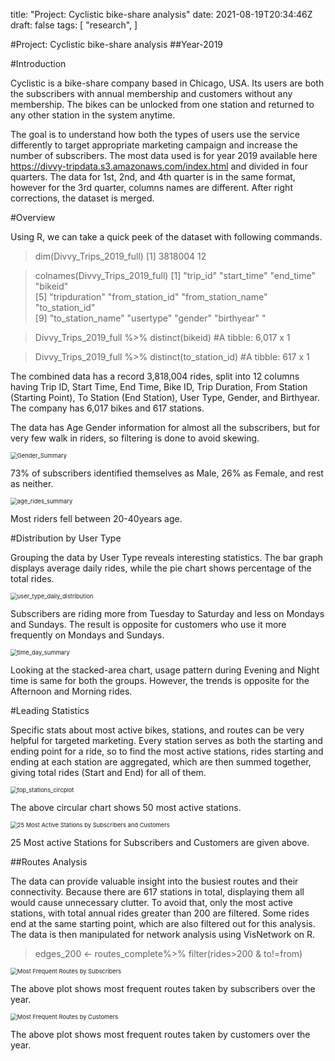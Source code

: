 title: "Project: Cyclistic bike-share analysis"
date: 2021-08-19T20:34:46Z
draft: false
tags: [
    "research",
]

#Project: Cyclistic bike-share analysis
##Year-2019

#Introduction

Cyclistic is a bike-share company based in Chicago, USA. Its users are both the subscribers with annual membership and customers without any membership. The bikes can be unlocked from one station and returned to any other station in the system anytime. 

The goal is to understand how both the types of users use the service differently to target appropriate marketing campaign and increase the number of subscribers. The most data  used is for year 2019 available here https://divvy-tripdata.s3.amazonaws.com/index.html and divided in four quarters. The data for 1st, 2nd, and 4th quarter is in the same format, however for the 3rd quarter, columns names are different. After right corrections, the dataset is merged.  

#Overview

Using R, we can take a quick peek of the dataset with following commands. 

> dim(Divvy_Trips_2019_full)
> [1] 3818004      12

> colnames(Divvy_Trips_2019_full)
>  [1] "trip_id"           "start_time"        "end_time"          "bikeid"           
>  [5] "tripduration"      "from_station_id"   "from_station_name" "to_station_id"    
>  [9] "to_station_name"   "usertype"          "gender"            "birthyear"  "

> Divvy_Trips_2019_full %>% 
> 	distinct(bikeid)
> #A tibble: 6,017 x 1

> Divvy_Trips_2019_full %>% 
> 	distinct(to_station_id)
> #A tibble: 617 x 1

The combined data has a record 3,818,004 rides, split into 12 columns having Trip ID, Start Time, End Time, Bike ID, Trip Duration, From Station (Starting Point), To Station (End Station), User Type, Gender, and Birthyear. The company has 6,017 bikes and 617 stations.

The data has Age Gender information for almost all the subscribers, but for very few walk in riders, so filtering is done to avoid skewing. 

<img src="P:\arzaidi_blog\AbdulRafayZaidi.github.io\content\research\DIVVY_Bike_Sharing_2019\Gender_Summary.png" alt="Gender_Summary" style="zoom:67%;" />

73% of subscribers identified themselves as Male, 26% as Female, and rest as neither.





<img src="P:\arzaidi_blog\AbdulRafayZaidi.github.io\content\research\DIVVY_Bike_Sharing_2019\age_rides_summary.png" alt="age_rides_summary" style="zoom:67%;" />

Most riders fell between 20-40years age.

#Distribution by User Type

Grouping the data by User Type reveals interesting statistics. The bar graph displays average daily rides, while the pie chart shows percentage of the total rides.

<img src="P:\arzaidi_blog\AbdulRafayZaidi.github.io\content\research\DIVVY_Bike_Sharing_2019\user_type_daily_distribution.png" alt="user_type_daily_distribution" style="zoom:67%;" />

Subscribers are riding more from Tuesday to Saturday and less on Mondays and Sundays. The result is opposite for customers who use it more frequently on Mondays and Sundays.  

<img src="P:\arzaidi_blog\AbdulRafayZaidi.github.io\content\research\DIVVY_Bike_Sharing_2019\time_day_summary.png" alt="time_day_summary" style="zoom:67%;" />

Looking at the stacked-area chart, usage pattern during Evening and Night time is same for both the groups. However,  the trends is opposite for the Afternoon and Morning rides. 

#Leading Statistics

Specific stats about most active bikes, stations, and routes can be very helpful for targeted marketing. Every station serves as both the starting and ending point for a ride, so to find the most active stations, rides starting and ending at each station are aggregated, which are then summed together, giving total rides (Start and End) for all of them. 

<img src="P:\arzaidi_blog\AbdulRafayZaidi.github.io\content\research\DIVVY_Bike_Sharing_2019\top_stations_circplot.png" alt="top_stations_circplot" style="zoom:67%;" />

The above circular chart shows 50 most active stations.

<img src="P:\arzaidi_blog\AbdulRafayZaidi.github.io\content\research\DIVVY_Bike_Sharing_2019\top stations comb bar.png" alt="25 Most Active Stations by Subscribers and Customers" style="zoom:67%;" />

25 Most active Stations for Subscribers and Customers are given above.



##Routes Analysis

The data can provide valuable insight into the busiest routes and their connectivity. Because there are 617 stations in total, displaying them all would cause unnecessary clutter. To avoid that, only the most active stations, with total annual rides greater than 200 are filtered. Some rides end at the same starting point, which are also filtered out for this analysis. The data is then manipulated for network analysis using VisNetwork on R.

> edges_200 <- routes_complete%>% 
>   filter(rides>200 & to!=from)

<html
src="P:\arzaidi_blog\AbdulRafayZaidi.github.io\content\research\DIVVY_Bike_Sharing_2019\routes_network_plot.html"
/>





<img src="P:\arzaidi_blog\AbdulRafayZaidi.github.io\content\research\DIVVY_Bike_Sharing_2019\Most_Frequent_Routes_by_Subscribers.png" alt="Most Frequent Routes by Subscribers" style="zoom:67%;" />

The above plot shows most frequent routes taken by subscribers over the year.

<img src="P:\arzaidi_blog\AbdulRafayZaidi.github.io\content\research\DIVVY_Bike_Sharing_2019\Most_Frequent_Routes_by_Customers.png" alt="Most Frequent Routes by Customers" style="zoom:67%;" />

The above plot shows most frequent routes taken by customers over the year.

